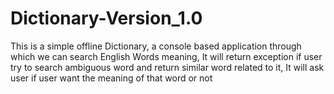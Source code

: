 # Dictionary-Version_1.0
This is a simple offline Dictionary, a console based application through which we can search English Words meaning, It will return exception if user try to search ambiguous word and return similar word related to it, It will ask user if user want the meaning of that word or not
